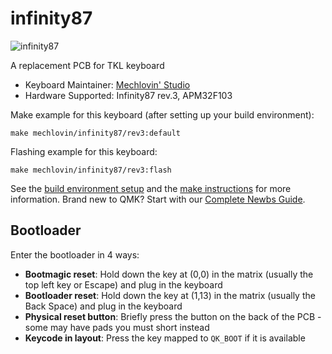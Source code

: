 # infinity87

![infinity87](https://i.imgur.com/QuK1EnNh.png)

A replacement PCB for TKL keyboard 

* Keyboard Maintainer: [Mechlovin' Studio](https://mechlovin.studio/)
* Hardware Supported: Infinity87 rev.3, APM32F103

Make example for this keyboard (after setting up your build environment):

    make mechlovin/infinity87/rev3:default

Flashing example for this keyboard:

    make mechlovin/infinity87/rev3:flash

See the [build environment setup](https://docs.qmk.fm/#/getting_started_build_tools) and the [make instructions](https://docs.qmk.fm/#/getting_started_make_guide) for more information. Brand new to QMK? Start with our [Complete Newbs Guide](https://docs.qmk.fm/#/newbs).

## Bootloader

Enter the bootloader in 4 ways:

* **Bootmagic reset**: Hold down the key at (0,0) in the matrix (usually the top left key or Escape) and plug in the keyboard
* **Bootloader reset**: Hold down the key at (1,13) in the matrix (usually the Back Space) and plug in the keyboard
* **Physical reset button**: Briefly press the button on the back of the PCB - some may have pads you must short instead
* **Keycode in layout**: Press the key mapped to `QK_BOOT` if it is available
